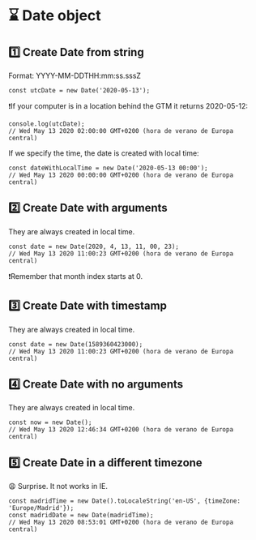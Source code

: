 # ⌛️ Date object

## 1️⃣ Create Date from string

Format: YYYY-MM-DDTHH:mm:ss.sssZ

```
const utcDate = new Date('2020-05-13');
```

❗If your computer is in a location behind the GTM it returns 2020-05-12:

```
console.log(utcDate); 
// Wed May 13 2020 02:00:00 GMT+0200 (hora de verano de Europa central)
```

If we specify the time, the date is created with local time:

```
const dateWithLocalTime = new Date('2020-05-13 00:00');
// Wed May 13 2020 00:00:00 GMT+0200 (hora de verano de Europa central)
```

## 2️⃣ Create Date with arguments

They are always created in local time.

```
const date = new Date(2020, 4, 13, 11, 00, 23);
// Wed May 13 2020 11:00:23 GMT+0200 (hora de verano de Europa central)
```

❗️Remember that month index starts at 0.


## 3️⃣ Create Date with timestamp

They are always created in local time.

```
const date = new Date(1589360423000);
// Wed May 13 2020 11:00:23 GMT+0200 (hora de verano de Europa central)
```

## 4️⃣ Create Date with no arguments

They are always created in local time.

```
const now = new Date();
// Wed May 13 2020 12:46:34 GMT+0200 (hora de verano de Europa central)
```

## 5️⃣ Create Date in a different timezone

😩 Surprise. It not works in IE.

```
const madridTime = new Date().toLocaleString('en-US', {timeZone: 'Europe/Madrid'});
const madridDate = new Date(madridTime);
// Wed May 13 2020 08:53:01 GMT+0200 (hora de verano de Europa central)
```